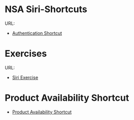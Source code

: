 # NSA Siri-Shortcuts

URL:
- [Authentication Shortcut](https://github.com/NSA-Computer-Exchange/TUG-2023-Siri-Shortcuts/blob/main/SiriAuthShortcuts.zip)

# Exercises
URL: 
- [Siri Exercise](https://github.com/NSA-Computer-Exchange/TUG-2023-Siri-Shortcuts/blob/main/Siri_Exercises.zip)

# Product Availability Shortcut
- [Product Availability Shortcut](https://www.icloud.com/shortcuts/9ae4fc1294ce416ba9a8f0444f355f8b)
